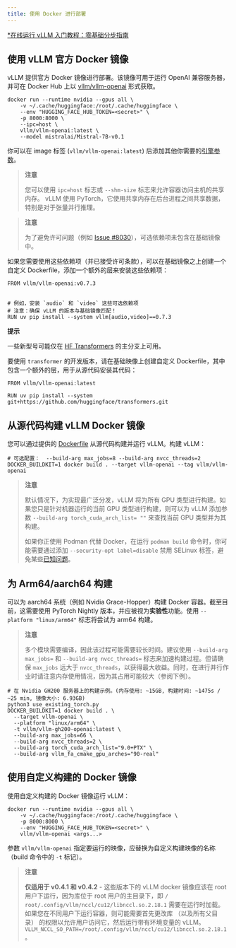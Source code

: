 ```yaml
---
title: 使用 Docker 进行部署
---
```


[*在线运行 vLLM 入门教程：零基础分步指南](https://openbayes.com/console/public/tutorials/rXxb5fZFr29?utm_source=vLLM-CNdoc&utm_medium=vLLM-CNdoc-V1&utm_campaign=vLLM-CNdoc-V1-25ap)

## 使用 vLLM 官方 Docker 镜像

vLLM 提供官方 Docker 镜像进行部署。该镜像可用于运行 OpenAI 兼容服务器，并可在 Docker Hub 上以 [vllm/vllm-openai](https://hub.docker.com/r/vllm/vllm-openai/tags) 形式获取。

```plain
docker run --runtime nvidia --gpus all \
    -v ~/.cache/huggingface:/root/.cache/huggingface \
    --env "HUGGING_FACE_HUB_TOKEN=<secret>" \
    -p 8000:8000 \
    --ipc=host \
    vllm/vllm-openai:latest \
    --model mistralai/Mistral-7B-v0.1
```

你可以在 image 标签 (`vllm/vllm-openai:latest`) 后添加其他你需要的[引擎参数](https://docs.vllm.ai/en/latest/serving/engine_args.html#engine-args)。

> **注意**
>
> 您可以使用 `ipc=host` 标志或 `--shm-size` 标志来允许容器访问主机的共享内存。 vLLM 使用 PyTorch，它使用共享内存在后台进程之间共享数据，特别是对于张量并行推理。

> **注意**
>
> 为了避免许可问题（例如 [Issue #8030](https://github.com/vllm-project/vllm/issues/8030)），可选依赖项未包含在基础镜像中。

如果您需要使用这些依赖项（并已接受许可条款），可以在基础镜像之上创建一个自定义 Dockerfile，添加一个额外的层来安装这些依赖项：

```plain
FROM vllm/vllm-openai:v0.7.3


# 例如，安装 `audio` 和 `video` 这些可选依赖项
# 注意：确保 vLLM 的版本与基础镜像匹配！
RUN uv pip install --system vllm[audio,video]==0.7.3
```

**提示**

一些新型号可能仅在 [HF Transformers](https://github.com/huggingface/transformers) 的主分支上可用。

要使用 `transformer` 的开发版本，请在基础映像上创建自定义 Dockerfile，其中包含一个额外的层，用于从源代码安装其代码：

```plain
FROM vllm/vllm-openai:latest

RUN uv pip install --system git+https://github.com/huggingface/transformers.git
```

## 从源代码构建 vLLM Docker 镜像

您可以通过提供的 [Dockerfile](https://github.com/vllm-project/vllm/blob/main/Dockerfile) 从源代码构建并运行 vLLM。构建 vLLM：

```plain
# 可选配置：  --build-arg max_jobs=8 --build-arg nvcc_threads=2
DOCKER_BUILDKIT=1 docker build . --target vllm-openai --tag vllm/vllm-openai
```

> **注意**
> 
> 默认情况下，为实现最广泛分发，vLLM 将为所有 GPU 类型进行构建。如果您只是针对机器运行的当前 GPU 类型进行构建，则可以为 vLLM 添加参数 `--build-arg torch_cuda_arch_list= ""` 来查找当前 GPU 类型并为其构建。
>
> 如果你正使用 Podman 代替 Docker，在运行 `podman build` 命令时，你可能需要通过添加 `--security-opt label=disable` 禁用 SELinux 标签，避免某些[已知问题](https://github.com/containers/buildah/discussions/4184)。

## 为 Arm64/aarch64 构建

可以为 aarch64 系统（例如 Nvidia Grace-Hopper）构建 Docker 容器。截至目前，这需要使用 PyTorch Nightly 版本，并应被视为**实验性**功能。使用 `--platform "linux/arm64"` 标志将尝试为 arm64 构建。

> **注意**
> 
> 多个模块需要编译，因此该过程可能需要较长时间。建议使用 `--build-arg max_jobs=` 和 `--build-arg nvcc_threads=` 标志来加速构建过程。但请确保 `max_jobs` 远大于 `nvcc_threads`，以获得最大收益。同时，在进行并行作业时请注意内存使用情况，因为其占用可能较大（参阅下例）。

```plain
# 在 Nvidia GH200 服务器上的构建示例。(内存使用: ~15GB, 构建时间: ~1475s / ~25 min, 镜像大小: 6.93GB)
python3 use_existing_torch.py
DOCKER_BUILDKIT=1 docker build . \
  --target vllm-openai \
  --platform "linux/arm64" \
  -t vllm/vllm-gh200-openai:latest \
  --build-arg max_jobs=66 \
  --build-arg nvcc_threads=2 \
  --build-arg torch_cuda_arch_list="9.0+PTX" \
  --build-arg vllm_fa_cmake_gpu_arches="90-real"
```

## 使用自定义构建的 Docker 镜像

使用自定义构建的 Docker 镜像运行 vLLM：

```plain
docker run --runtime nvidia --gpus all \
    -v ~/.cache/huggingface:/root/.cache/huggingface \
    -p 8000:8000 \
    --env "HUGGING_FACE_HUB_TOKEN=<secret>" \
    vllm/vllm-openai <args...>
```

参数 `vllm/vllm-openai` 指定要运行的映像，应替换为自定义构建映像的名称（build 命令中的 `-t` 标记）。

> **注意**
> 
> **仅适用于 v0.4.1 和 v0.4.2** - 这些版本下的 vLLM docker 镜像应该在 root 用户下运行，因为库位于 root 用户的主目录下，即 `/ root/.config/vllm/nccl/cu12/libnccl.so.2.18.1` 需要在运行时加载。如果您在不同用户下运行容器，则可能需要首先更改库 （以及所有父目录） 的权限以允许用户访问它，然后运行带有环境变量的 vLLM。`VLLM_NCCL_SO_PATH=/root/.config/vllm/nccl/cu12/libnccl.so.2.18.1`。
